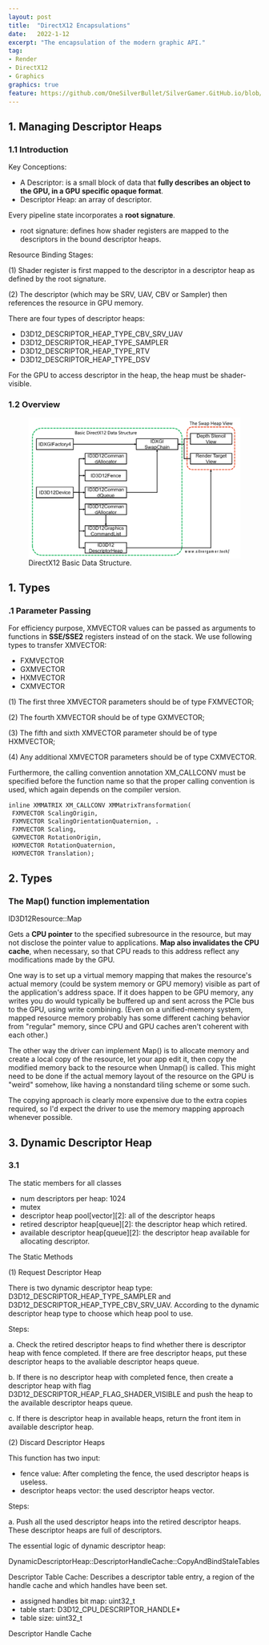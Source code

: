 ```yaml
---
layout: post
title:  "DirectX12 Encapsulations"
date:   2022-1-12
excerpt: "The encapsulation of the modern graphic API."
tag:
- Render 
- DirectX12
- Graphics
graphics: true
feature: https://github.com/OneSilverBullet/SilverGamer.GitHub.io/blob/gh-pages/_img/blogHead/directX12partI.jpg
---
```


## 1. Managing Descriptor Heaps

### 1.1 Introduction

Key Conceptions:
* A Descriptor: is a small block of data that **fully describes an object to the GPU, in a GPU specific opaque format**.
* Descriptor Heap: an array of descriptor.

Every pipeline state incorporates a **root signature**.
* root signature: defines how shader registers are mapped to the descriptors in the bound descriptor heaps.

Resource Binding Stages:

(1) Shader register is first mapped to the descriptor in a descriptor heap as defined by the root signature. 

(2) The descriptor (which may be SRV, UAV, CBV or Sampler) then references the resource in GPU memory.

There are four types of descriptor heaps:
* D3D12_DESCRIPTOR_HEAP_TYPE_CBV_SRV_UAV
* D3D12_DESCRIPTOR_HEAP_TYPE_SAMPLER
* D3D12_DESCRIPTOR_HEAP_TYPE_RTV
* D3D12_DESCRIPTOR_HEAP_TYPE_DSV

For the GPU to access descriptor in the heap, the heap must be shader-visible.


### 1.2 Overview





<figure>
    <a href="https://raw.githubusercontent.com/OneSilverBullet/SilverGamer.GitHub.io/gh-pages/_img/DirectXP1Fig/DataStructure.png"><img src="https://raw.githubusercontent.com/OneSilverBullet/SilverGamer.GitHub.io/gh-pages/_img/DirectXP1Fig/DataStructure.png" align="center"></a>
    <figcaption>DirectX12 Basic Data Structure.</figcaption>
</figure>

## 1. Types

### .1 Parameter Passing

For efficiency purpose, XMVECTOR values can be passed as arguments to functions in **SSE/SSE2** registers instead of on the stack. We use following types to transfer XMVECTOR:
* FXMVECTOR
* GXMVECTOR
* HXMVECTOR
* CXMVECTOR

(1) The first three XMVECTOR parameters should be of type FXMVECTOR;

(2) The fourth XMVECTOR should be of type GXMVECTOR;

(3) The fifth and sixth XMVECTOR parameter should be of type HXMVECTOR;

(4) Any additional XMVECTOR parameters should be of type CXMVECTOR. 

Furthermore, the calling convention annotation XM_CALLCONV must be specified before the function name so that the proper calling
convention is used, which again depends on the compiler version.

```
inline XMMATRIX XM_CALLCONV XMMatrixTransformation(
 FXMVECTOR ScalingOrigin,
 FXMVECTOR ScalingOrientationQuaternion, .
 FXMVECTOR Scaling,
 GXMVECTOR RotationOrigin,
 HXMVECTOR RotationQuaternion,
 HXMVECTOR Translation);
```




## 2. Types

### The Map() function implementation 

ID3D12Resource::Map

Gets a **CPU pointer** to the specified subresource in the resource, but may not disclose the pointer value to applications. **Map also invalidates the CPU cache**, when necessary, so that CPU reads to this address reflect any modifications made by the GPU.


One way is to set up a virtual memory mapping that makes the resource's actual memory (could be system memory or GPU memory) visible as part of the application's address space. If it does happen to be GPU memory, any writes you do would typically be buffered up and sent across the PCIe bus to the GPU, using write combining. (Even on a unified-memory system, mapped resource memory probably has some different caching behavior from "regular" memory, since CPU and GPU caches aren't coherent with each other.)

The other way the driver can implement Map() is to allocate memory and create a local copy of the resource, let your app edit it, then copy the modified memory back to the resource when Unmap() is called. This might need to be done if the actual memory layout of the resource on the GPU is "weird" somehow, like having a nonstandard tiling scheme or some such.

The copying approach is clearly more expensive due to the extra copies required, so I'd expect the driver to use the memory mapping approach whenever possible.



## 3. Dynamic Descriptor Heap

### 3.1 

The static members for all classes
* num descriptors per heap: 1024
* mutex 
* descriptor heap pool[vector][2]: all of the descriptor heaps
* retired descriptor heap[queue][2]: the descriptor heap which retired.
* available descriptor heap[queue][2]: the descriptor heap available for allocating descriptor.

The Static Methods

(1) Request Descriptor Heap

There is two dynamic descriptor heap type: D3D12_DESCRIPTOR_HEAP_TYPE_SAMPLER and D3D12_DESCRIPTOR_HEAP_TYPE_CBV_SRV_UAV. According to the dynamic descriptor heap type to choose which heap pool to use.

Steps:

a. Check the retired descriptor heaps to find whether there is descriptor heap with fence completed. If there are free descriptor heaps, put these descriptor heaps to  the avaliable descriptor heaps queue.

b. If there is no descriptor heap with completed fence, then create a descriptor heap with flag D3D12_DESCRIPTOR_HEAP_FLAG_SHADER_VISIBLE and push the heap to the available descriptor heaps queue. 

c. If there is descriptor heap in available heaps, return the front item in available descriptor heap.

(2) Discard Descriptor Heaps

This function has two input:
* fence value: After completing the fence, the used descriptor heaps is useless.
* descriptor heaps vector: the used descriptor heaps vector.

Steps:

a. Push all the used descriptor heaps into the retired descriptor heaps. These descriptor heaps are full of descriptors.


The essential logic of dynamic descriptor heap:

DynamicDescriptorHeap::DescriptorHandleCache::CopyAndBindStaleTables





Descriptor Table Cache: Describes a descriptor table entry, a region of the handle cache and which handles have been set.
* assigned handles bit map: uint32_t
* table start: D3D12_CPU_DESCRIPTOR_HANDLE*
* table size: uint32_t

Descriptor Handle Cache







